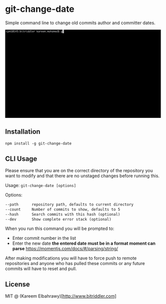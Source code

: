 
git-change-date
=====

Simple command line to change old commits author and committer dates.

![Sample Usage](./sample-usage.gif)

## Installation

```
npm install -g git-change-date
```

## CLI Usage
Please ensure that you are on the correct directory of the repository you want
to modify and that there are no unstaged changes before running this.

Usage: `git-change-date [options]`

Options:
```
--path      repository path, defaults to current directory
--count     Number of commits to show, defaults to 5
--hash      Search commits with this hash (optional)
--dev       Show complete error stack (optional)
```

When you run this command you will be prompted to:
- Enter commit number in the list
- Enter the new date **the entered date must be in a format moment can parse**
https://momentjs.com/docs/#/parsing/string/

After making modifications you will have to force push to remote repositories
and anyone who has pulled these commits or any future commits will have to reset
and pull.

## License

MIT @ (Kareem Elbahrawy)[http://www.bitriddler.com]
